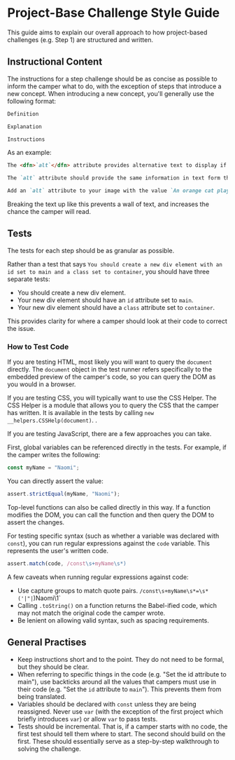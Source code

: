 # Project-Base Challenge Style Guide

This guide aims to explain our overall approach to how project-based challenges (e.g. Step 1) are structured and written.

## Instructional Content

The instructions for a step challenge should be as concise as possible to inform the camper what to do, with the exception of steps that introduce a new concept. When introducing a new concept, you'll generally use the following format:

```md
Definition

Explanation

Instructions
```

As an example:

```md
The <dfn>`alt`</dfn> attribute provides alternative text to display if the image fails to load, or to be read to assistive technology.

The `alt` attribute should provide the same information in text form that a user would get if they visually saw the image.

Add an `alt` attribute to your image with the value `An orange cat playing with a string`.
```

Breaking the text up like this prevents a wall of text, and increases the chance the camper will read.

## Tests

The tests for each step should be as granular as possible.

Rather than a test that says `You should create a new div element with an id set to main and a class set to container`, you should have three separate tests:

- You should create a new div element.
- Your new div element should have an `id` attribute set to `main`.
- Your new div element should have a `class` attribute set to `container`.

This provides clarity for where a camper should look at their code to correct the issue.

### How to Test Code

If you are testing HTML, most likely you will want to query the `document` directly. The `document` object in the test runner refers specifically to the embedded preview of the camper's code, so you can query the DOM as you would in a browser.

If you are testing CSS, you will typically want to use the CSS Helper. The CSS Helper is a module that allows you to query the CSS that the camper has written. It is available in the tests by calling `new __helpers.CSSHelp(document)`. <!-- TODO: separate docs for curriculum helper-->.

If you are testing JavaScript, there are a few approaches you can take.

First, global variables can be referenced directly in the tests. For example, if the camper writes the following:

```js
const myName = "Naomi";
```

You can directly assert the value:

```js
assert.strictEqual(myName, "Naomi");
```

Top-level functions can also be called directly in this way. If a function modifies the DOM, you can call the function and then query the DOM to assert the changes.

For testing specific syntax (such as whether a variable was declared with `const`), you can run regular expressions against the `code` variable. This represents the user's written code.

```js
assert.match(code, /const\s+myName\s*)
```

A few caveats when running regular expressions against code:

- Use capture groups to match quote pairs. `/const\s+myName\s*=\s*('|"|`)Naomi\1`
- Calling `.toString()` on a function returns the Babel-ified code, which may not match the original code the camper wrote.
- Be lenient on allowing valid syntax, such as spacing requirements.

## General Practises

- Keep instructions short and to the point. They do not need to be formal, but they should be clear.
- When referring to specific things in the code (e.g. "Set the id attribute to main"), use backticks around all the values that campers must use in their code (e.g. "Set the `id` attribute to `main`"). This prevents them from being translated.
- Variables should be declared with `const` unless they are being reassigned. Never use `var` (with the exception of the first project which briefly introduces `var`) or allow `var` to pass tests.
- Tests should be incremental. That is, if a camper starts with no code, the first test should tell them where to start. The second should build on the first. These should essentially serve as a step-by-step walkthrough to solving the challenge.